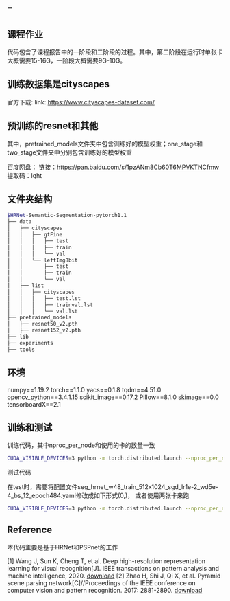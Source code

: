 # -
## 课程作业

代码包含了课程报告中的一阶段和二阶段的过程。其中，第二阶段在运行时单张卡大概需要15-16G，一阶段大概需要9G-10G。

## 训练数据集是cityscapes

官方下载:
link: https://www.cityscapes-dataset.com/

## 预训练的resnet和其他

其中，pretrained_models文件夹中包含训练好的模型权重；one_stage和two_stage文件夹中分别包含训练好的模型权重

百度网盘：
链接：https://pan.baidu.com/s/1pzANm8Cb60T6MPVKTNCfmw 
提取码：lqht 

## 文件夹结构

````bash
$HRNet-Semantic-Segmentation-pytorch1.1
├── data
│   ├── cityscapes
│   │   ├── gtFine
│   │   │   ├── test
│   │   │   ├── train
│   │   │   └── val
│   │   └── leftImg8bit
│   │       ├── test
│   │       ├── train
│   │       └── val
│   ├── list
│   │   ├── cityscapes
│   │   │   ├── test.lst
│   │   │   ├── trainval.lst
│   │   │   └── val.lst
├── pretrained_models
│   ├── resnet50_v2.pth
│   ├── resnet152_v2.pth
├── lib
├── experiments
├── tools
````

## 环境

numpy==1.19.2
torch==1.1.0
yacs==0.1.8
tqdm==4.51.0
opencv_python==3.4.1.15
scikit_image==0.17.2
Pillow==8.1.0
skimage==0.0
tensorboardX==2.1

## 训练和测试

训练代码，其中nproc_per_node和使用的卡的数量一致

````bash
CUDA_VISIBLE_DEVICES=3 python -m torch.distributed.launch --nproc_per_node=1 tools/train.py --cfg experiments/cityscapes/seg_hrnet_w48_train_512x1024_sgd_lr1e-2_wd5e-4_bs_12_epoch484.yaml
````

测试代码

在test时，需要将配置文件seg_hrnet_w48_train_512x1024_sgd_lr1e-2_wd5e-4_bs_12_epoch484.yaml修改成如下形式(0,)， 或者使用两张卡来跑

````bash
CUDA_VISIBLE_DEVICES=3 python -m torch.distributed.launch --nproc_per_node=1 tools/train.py --cfg experiments/cityscapes/seg_hrnet_w48_train_512x1024_sgd_lr1e-2_wd5e-4_bs_12_epoch484.yaml
````

## Reference
本代码主要是基于HRNet和PSPnet的工作

[1] Wang J, Sun K, Cheng T, et al. Deep high-resolution representation learning for visual recognition[J]. IEEE transactions on pattern analysis and machine intelligence, 2020.  [download](https://ieeexplore.ieee.org/abstract/document/9052469/)
[2] Zhao H, Shi J, Qi X, et al. Pyramid scene parsing network[C]//Proceedings of the IEEE conference on computer vision and pattern recognition. 2017: 2881-2890.  [download](http://openaccess.thecvf.com/content_cvpr_2017/html/Zhao_Pyramid_Scene_Parsing_CVPR_2017_paper.html)
